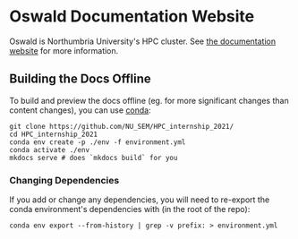 # Oswald Documentation Website

Oswald is Northumbria University's HPC cluster. See [the documentation website](https://nu-cem.github.io/HPC_internship_2021/) for more information.

## Building the Docs Offline

To build and preview the docs offline (eg. for more significant changes than content changes), you can use [conda](https://docs.conda.io/en/latest/):

```
git clone https://github.com/NU_SEM/HPC_internship_2021/
cd HPC_internship_2021
conda env create -p ./env -f environment.yml
conda activate ./env
mkdocs serve # does `mkdocs build` for you
```

### Changing Dependencies

If you add or change any dependencies, you will need to re-export the conda environment's dependencies with (in the root of the repo):

```
conda env export --from-history | grep -v prefix: > environment.yml
```
